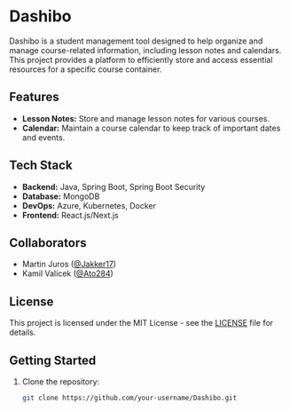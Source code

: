 # Dashibo

Dashibo is a student management tool designed to help organize and manage course-related information, including lesson notes and calendars. This project provides a platform to efficiently store and access essential resources for a specific course container.

## Features

- **Lesson Notes:** Store and manage lesson notes for various courses.
- **Calendar:** Maintain a course calendar to keep track of important dates and events.

## Tech Stack

- **Backend:** Java, Spring Boot, Spring Boot Security
- **Database:** MongoDB
- **DevOps:** Azure, Kubernetes, Docker
- **Frontend:** React.js/Next.js

## Collaborators

- Martin Juros ([@Jakker17](https://github.com/Jakker17))
- Kamil Valicek ([@Ato284](https://github.com/Ato284))

## License

This project is licensed under the MIT License - see the [LICENSE](LICENSE) file for details.

## Getting Started

1. Clone the repository:

   ```bash
   git clone https://github.com/your-username/Dashibo.git
